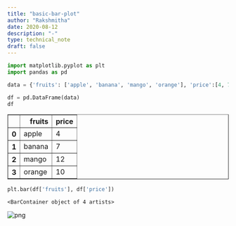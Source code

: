 ```yaml
---
title: "basic-bar-plot"
author: "Rakshmitha"
date: 2020-08-12
description: "-"
type: technical_note
draft: false
---
```


```python
import matplotlib.pyplot as plt
import pandas as pd
```


```python
data = {'fruits': ['apple', 'banana', 'mango', 'orange'], 'price':[4, 7, 12, 10]}
```


```python
df = pd.DataFrame(data)
df
```




<div>
<style scoped>
    .dataframe tbody tr th:only-of-type {
        vertical-align: middle;
    }

    .dataframe tbody tr th {
        vertical-align: top;
    }

    .dataframe thead th {
        text-align: right;
    }
</style>
<table border="1" class="dataframe">
  <thead>
    <tr style="text-align: right;">
      <th></th>
      <th>fruits</th>
      <th>price</th>
    </tr>
  </thead>
  <tbody>
    <tr>
      <th>0</th>
      <td>apple</td>
      <td>4</td>
    </tr>
    <tr>
      <th>1</th>
      <td>banana</td>
      <td>7</td>
    </tr>
    <tr>
      <th>2</th>
      <td>mango</td>
      <td>12</td>
    </tr>
    <tr>
      <th>3</th>
      <td>orange</td>
      <td>10</td>
    </tr>
  </tbody>
</table>
</div>




```python
plt.bar(df['fruits'], df['price'])
```




    <BarContainer object of 4 artists>




![png](basic-bar-plot_4_1.png)



```python

```
